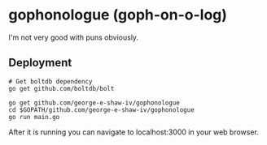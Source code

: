 # gophonologue (goph-on-o-log)
I'm not very good with puns obviously.

## Deployment
```shell
# Get boltdb dependency
go get github.com/boltdb/bolt

go get github.com/george-e-shaw-iv/gophonologue
cd $GOPATH/github.com/george-e-shaw-iv/gophonologue
go run main.go
```

After it is running you can navigate to localhost:3000 in your web browser.
